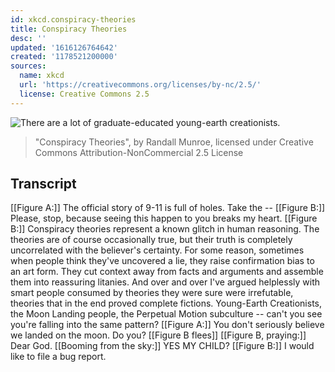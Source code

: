 ```yaml
---
id: xkcd.conspiracy-theories
title: Conspiracy Theories
desc: ''
updated: '1616126764642'
created: '1178521200000'
sources:
  name: xkcd
  url: 'https://creativecommons.org/licenses/by-nc/2.5/'
  license: Creative Commons 2.5
---
```

![There are a lot of graduate-educated young-earth creationists.](https://imgs.xkcd.com/comics/conspiracy_theories.png)
> "Conspiracy Theories", by Randall Munroe, licensed under Creative Commons Attribution-NonCommercial 2.5 License

## Transcript
[[Figure A:]]
The official story of 9-11 is full of holes.  Take the --
[[Figure B:]]
Please, stop, because seeing this happen to you breaks my heart.
[[Figure B:]]
Conspiracy theories represent a known glitch in human reasoning.  The theories are of course occasionally true, but their truth is completely uncorrelated with the believer's certainty.  For some reason, sometimes when people think they've uncovered a lie, they raise confirmation bias to an art form.  They cut context away from facts and arguments and assemble them into reassuring litanies.  And over and over I've argued helplessly with smart people consumed by theories they were sure were irrefutable, theories that in the end proved complete fictions.
Young-Earth Creationists, the Moon Landing people, the Perpetual Motion subculture -- can't you see you're falling into the same pattern?
[[Figure A:]]
You don't seriously believe we landed on the moon.  Do you?
[[Figure B flees]]
[[Figure B, praying:]]
Dear God.
[[Booming from the sky:]]
YES MY CHILD?
[[Figure B:]]
I would like to file a bug report.
